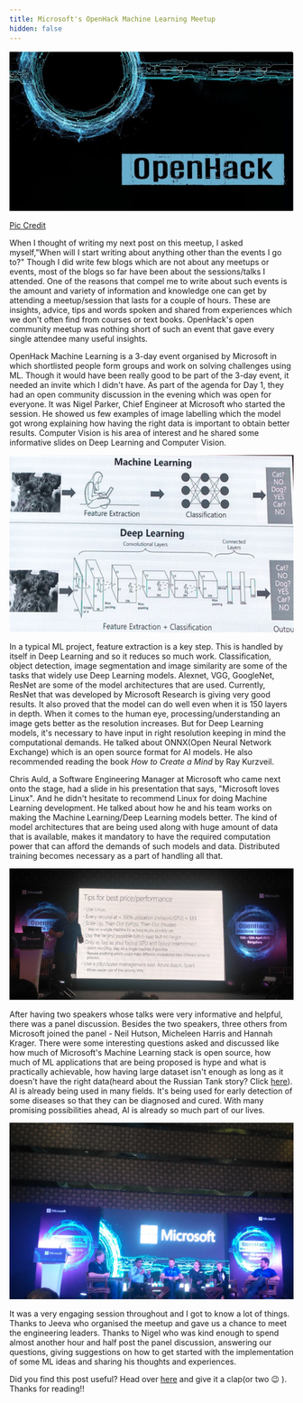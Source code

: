 ```yaml
---
title: Microsoft's OpenHack Machine Learning Meetup
hidden: false
---
```

<p align="center"><img src="\assets\images\openhack.png?raw=true" alt="" /></p>
<p class="caption"><a href="https://www.meetup.com/opensourceblr/events/248254677/">Pic Credit</a></p>

When I thought of writing my next post on this meetup, I asked myself,"When will I start writing about anything other than the events I go to?" Though I did write few blogs which are not about any meetups or events, most of the blogs so far have been about the sessions/talks I attended. One of the reasons that compel me to write about such events is the amount and variety of information and knowledge one can get by attending a meetup/session that lasts for a couple of hours. These are insights, advice, tips and words spoken and shared from experiences which we don't often find from courses or text books. OpenHack's open community meetup was nothing short of such an event that gave every single attendee many useful insights.  

OpenHack Machine Learning is a 3-day event organised by Microsoft in which shortlisted people form groups and work on solving challenges using ML. Though it would have been really good to be part of the 3-day event, it needed an invite which I didn't have. As part of the agenda for Day 1, they had an open community discussion in the evening which was open for everyone. It was Nigel Parker, Chief Engineer at Microsoft who started the session. He showed us few examples of image labelling which the model got wrong explaining how having the right data is important to obtain better results. Computer Vision is his area of interest and he shared some informative slides on Deep Learning and Computer Vision. 

<p align="center"><img src="\assets\images\cnn.png?raw=true" alt=""/></p>

In a typical ML project, feature extraction is a key step. This is handled by itself in Deep Learning and so it reduces so much work. Classification, object detection, image segmentation and image similarity are some of the tasks that widely use  Deep Learning models. Alexnet, VGG, GoogleNet, ResNet are some of the model architectures that are used. Currently, ResNet that was developed by Microsoft Research is giving very good results. It also proved that the model can do well even when it is 150 layers in depth. When it comes to the human eye, processing/understanding an image gets better as the resolution increases. But for Deep Learning models, it's necessary to have input in right resolution keeping in mind the computational demands. He talked about ONNX(Open Neural Network Exchange) which is an open source format for AI models. He also recommended reading the book *How to Create a Mind* by Ray Kurzveil.

Chris Auld, a Software Engineering Manager at Microsoft who came next onto the stage, had a slide in his presentation that says, "Microsoft loves Linux". And he didn't hesitate to recommend Linux for doing Machine Learning development. He talked about how he and his team works on making the Machine Learning/Deep Learning models better. The kind of model architectures that are being used along with huge amount of data that is available, makes it mandatory to have the required computation power that can afford the demands of such models and data. Distributed training becomes necessary as a part of handling all that. 

<p align="center"><img src="\assets\images\chris.jpg?raw=true"/></p>

After having two speakers whose talks were very informative and helpful, there was a panel discussion. Besides the two speakers, three others from Microsoft joined the panel - Neil Hutson, Micheleen Harris and Hannah Krager. There were some interesting questions asked and discussed like how much of Microsoft's Machine Learning stack is open source, how much of ML applications that are being proposed is hype and what is practically achievable, how having large dataset isn't enough as long as it doesn't have the right data(heard about the Russian Tank story? Click [here](https://www.scientificamerican.com/article/how-a-machine-learns-prejudice/)). AI is already being used in many fields. It's being used for early detection of some diseases so that they can be diagnosed and cured. With many promising possibilities ahead, AI is already so much part of our lives.

<p align="center"><img src="\assets\images\panelopenhack.jpg?raw=true"/></p>

It was a very engaging session throughout and I got to know a lot of things. Thanks to Jeeva who organised the meetup and gave us a chance to meet the engineering leaders. Thanks to Nigel who was kind enough to spend almost another hour and half post the panel discussion, answering our questions, giving suggestions on how to get started with the implementation of some ML ideas and sharing his thoughts and experiences. 

Did you find this post useful? Head over [here](https://medium.com/@theimgclist/microsofts-openhack-meetup-ff9729228cd0) and give it a clap(or two &#x1f609; ). Thanks for reading!!